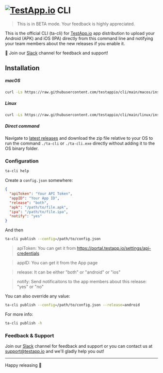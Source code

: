 # [<img src="https://assets.testapp.io/logo/blue.svg" alt="TestApp.io"/>](https://testapp.io/) CLI

> This is in BETA mode. Your feedback is highly appreciated.

This is the official CLI (ta-cli) for [TestApp.io](https://testapp.io) app distribution to upload your Android (APK) and iOS (IPA) directly from this command line and notifying your team members about the new releases if you enable it.

🎉 Join our [Slack](https://join.slack.com/t/testappio/shared_invite/zt-pvpoj3l2-epGYwGTaV3~3~0f7udNWoA) channel for feedback and support!

## Installation

##### macOS

```bash
curl -Ls https://raw.githubusercontent.com/testappio/cli/main/macos/install.sh | sh
```

##### Linux

```bash
curl -Ls https://raw.githubusercontent.com/testappio/cli/main/linux/install.sh | sh
```

##### Direct command

Navigate to [latest releases](https://github.com/testappio/cli/releases) and download the zip file relative to your OS to run the command `./ta-cli` or `./ta-cli.exe` directly without adding it to the OS binary folder.

### Configuration

```bash
ta-cli help
```

Create a `config.json` somewhere:

```json
{
  "apiToken": "Your API Token",
  "appID": "Your App ID",
  "release": "both",
  "apk": "/path/to/file.apk",
  "ipa": "/path/to/file.ipa",
  "notify": "yes"
}
```

And then

```bash
ta-cli publish --config=/path/to/config.json
```

> apiToken: You can get it from https://portal.testapp.io/settings/api-credentials

> appID: You can get it from the App page

> release: It can be either "both" or "android" or "ios"

> notify: Send notificaitons to the app members about this release: "yes" or "no"

You can also override any value:

```bash
ta-cli publish --config=/path/to/config.json --release=android
```

For more info:

```bash
ta-cli publish -h
```

### Feedback & Support

Join our [Slack](https://join.slack.com/t/testappio/shared_invite/zt-pvpoj3l2-epGYwGTaV3~3~0f7udNWoA) channel for feedback and support or you can contact us at support@testapp.io and we'll gladly help you out!

---

Happy releasing 🎉
